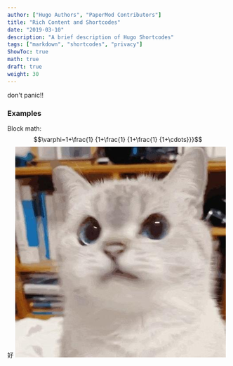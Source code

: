 ```yaml
---
author: ["Hugo Authors", "PaperMod Contributors"]
title: "Rich Content and Shortcodes"
date: "2019-03-10"
description: "A brief description of Hugo Shortcodes"
tags: ["markdown", "shortcodes", "privacy"]
ShowToc: true
math: true
draft: true
weight: 30
---
```


don't panic!!

### Examples
Block math:
$$\varphi=1+\frac{1} {1+\frac{1} {1+\frac{1} {1+\cdots}}}$$
好
![cat](images/cat.jpg#center)
